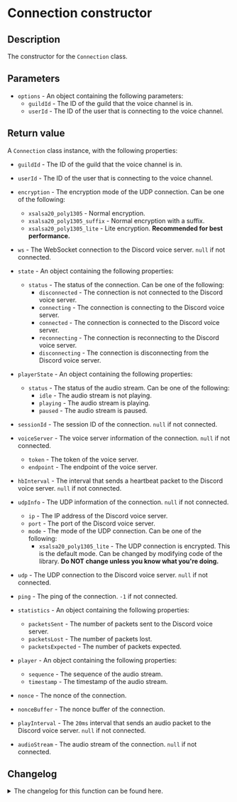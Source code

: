 # Connection constructor

## Description

The constructor for the `Connection` class.

## Parameters

- `options` - An object containing the following parameters:
  - `guildId` - The ID of the guild that the voice channel is in.
  - `userId` - The ID of the user that is connecting to the voice channel.

## Return value

A `Connection` class instance, with the following properties:

- `guildId` - The ID of the guild that the voice channel is in.
- `userId` - The ID of the user that is connecting to the voice channel.
- `encryption` - The encryption mode of the UDP connection. Can be one of the following:
  - `xsalsa20_poly1305` - Normal encryption.
  - `xsalsa20_poly1305_suffix` - Normal encryption with a suffix.
  - `xsalsa20_poly1305_lite` - Lite encryption. **Recommended for best performance.**

- `ws` - The WebSocket connection to the Discord voice server. `null` if not connected.

- `state` - An object containing the following properties:
  - `status` - The status of the connection. Can be one of the following:
    - `disconnected` - The connection is not connected to the Discord voice server.
    - `connecting` - The connection is connecting to the Discord voice server.
    - `connected` - The connection is connected to the Discord voice server.
    - `reconnecting` - The connection is reconnecting to the Discord voice server.
    - `disconnecting` - The connection is disconnecting from the Discord voice server.

- `playerState` - An object containing the following properties:
  - `status` - The status of the audio stream. Can be one of the following:
    - `idle` - The audio stream is not playing.
    - `playing` - The audio stream is playing.
    - `paused` - The audio stream is paused.

- `sessionId` - The session ID of the connection. `null` if not connected.

- `voiceServer` - The voice server information of the connection. `null` if not connected.
  - `token` - The token of the voice server.
  - `endpoint` - The endpoint of the voice server.

- `hbInterval` - The interval that sends a heartbeat packet to the Discord voice server. `null` if not connected.

- `udpInfo` - The UDP information of the connection. `null` if not connected.
  - `ip` - The IP address of the Discord voice server.
  - `port` - The port of the Discord voice server.
  - `mode` - The mode of the UDP connection. Can be one of the following:
    - `xsalsa20_poly1305_lite` - The UDP connection is encrypted. This is the default mode. Can be changed by modifying code of the library. **Do NOT change unless you know what you're doing.**

- `udp` - The UDP connection to the Discord voice server. `null` if not connected.

- `ping` - The ping of the connection. `-1` if not connected.

- `statistics` - An object containing the following properties:
  - `packetsSent` - The number of packets sent to the Discord voice server.
  - `packetsLost` - The number of packets lost.
  - `packetsExpected` - The number of packets expected.

- `player` - An object containing the following properties:
  - `sequence` - The sequence of the audio stream.
  - `timestamp` - The timestamp of the audio stream.

- `nonce` - The nonce of the connection.

- `nonceBuffer` - The nonce buffer of the connection.

- `playInterval` - The `20ms` interval that sends an audio packet to the Discord voice server. `null` if not connected.

- `audioStream` - The audio stream of the connection. `null` if not connected.

## Changelog
<details>

<summary>The changelog for this function can be found here.</summary>

### 1.0.0

- Initial implementation

### 1.0.4

- Added `encryption` property and parameter
- Added `statistics` property

</details>
